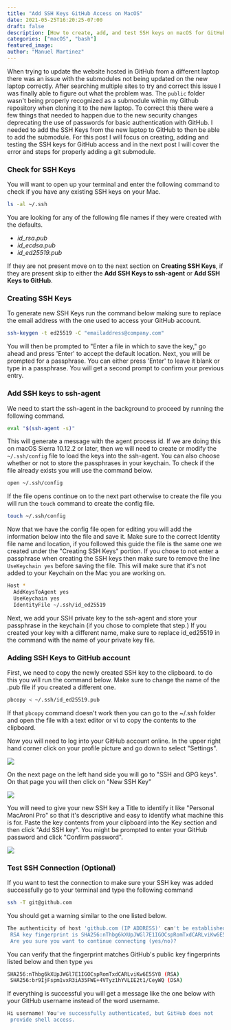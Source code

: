 ```yaml
---
title: "Add SSH Keys GitHub Access on MacOS"
date: 2021-05-25T16:20:25-07:00
draft: false
description: [How to create, add, and test SSH keys on macOS for GitHub access]
categories: ["macOS", "bash"]
featured_image:
author: "Manuel Martinez"
---
```


When trying to update the website hosted in GitHub from a different laptop there was an issue with the submodules not being updated on the new laptop correctly. After searching multiple sites to try and correct this issue I was finally able to figure out what the problem was. The `public` folder wasn't being properly recognized as a submodule within my Github repository when cloning it to the new laptop. To correct this there were a few things that needed to happen due to the new security changes deprecating the use of passwords for basic authentication with GitHub. I needed to add the SSH Keys from the new laptop to GitHub to then be able to add the submodule. For this post I will focus on creating, adding and testing the SSH keys for GitHub access and in the next post I will cover the error and steps for properly adding a git submodule.

### Check for SSH Keys

You will want to open up your terminal and enter the following command to check if you have any existing SSH keys on your Mac.

```bash
ls -al ~/.ssh
```

You are looking for any of the following file names if they were created with the defaults.

- *id_rsa.pub*
- *id_ecdsa.pub*
- *id_ed25519.pub*

If they are not present move on to the next section on **Creating SSH Keys**, if they are present skip to either the **Add SSH Keys to ssh-agent** or **Add SSH Keys to GitHub**.

### Creating SSH Keys

To generate new SSH Keys run the command below making sure to replace the email address with the one used to access your GitHub account.

```bash
ssh-keygen -t ed25519 -C "emailaddress@company.com"
```

You will then be prompted to "Enter a file in which to save the key," go ahead and press 'Enter' to accept the default location. Next, you will be prompted for a passphrase. You can either press 'Enter' to leave it blank or type in a passphrase. You will get a second prompt to confirm your previous entry.

### Add SSH keys to ssh-agent

We need to start the ssh-agent in the background to proceed by running the following command.

```bash
eval "$(ssh-agent -s)"
```

This will generate a message with the agent process id. If we are doing this on macOS Sierra 10.12.2 or later, then we will need to create or modify the `~/.ssh/config` file to load the keys into the ssh-agent. You can also choose whether or not to store the passphrases in your keychain. To check if the file already exists you will use the command below.

```bash
open ~/.ssh/config
```

If the file opens continue on to the next part otherwise to create the file you will run the `touch` command to create the config file.

```bash
touch ~/.ssh/config
```

Now that we have the config file open for editing you will add the information below into the file and save it. Make sure to the correct Identity file name and location, if you followed this guide the file is the same one we created under the "Creating SSH Keys" portion. If you chose to not enter a passphrase when creating the SSH keys then make sure to remove the line `UseKeychain yes` before saving the file. This will make sure that it's not added to your Keychain on the Mac you are working on.

```bash
Host *
  AddKeysToAgent yes
  UseKeychain yes
  IdentityFile ~/.ssh/id_ed25519
```

Next, we add your SSH private key to the ssh-agent and store your passphrase in the keychain (if you chose to complete that step.) If you created your key with a different name, make sure to replace id_ed25519 in the command with the name of your private key file.

### Adding SSH Keys to GitHub account

First, we need to copy the newly created SSH key to the clipboard. to do this you will run the command below. Make sure to change the name of the .pub file if you created a different one.

```bash
pbcopy < ~/.ssh/id_ed25519.pub
```

If that `pbcopy` command doesn't work then you can go to the ~/.ssh folder and open the file with a text editor or vi to copy the contents to the clipboard.

Now you will need to log into your GitHub account online. In the upper right hand corner click on your profile picture and go down to select "Settings". 

<img src = "/images/2021/2021-05/GitHubKeys01.png"></img>

On the next page on the left hand side you will go to "SSH and GPG keys". On that page you will then click on "New SSH Key" 

<img src = "/images/2021/2021-05/GitHubKeys02.png"></img>

You will need to give your new SSH key a Title to identify it like "Personal MacAroni Pro" so that it's descriptive and easy to identify what machine this is for. Paste the key contents from your clipboard into the Key section and then click "Add SSH key". You might be prompted to enter your GitHub password and click "Confirm password".

<img src = "/images/2021/2021-05/GitHubKeys03.png"></img>

### Test SSH Connection (Optional)

If you want to test the connection to make sure your SSH key was added successfully go to your terminal and type the following command

```bash
ssh -T git@github.com
```

You should get a warning similar to the one listed below.

```bash
The authenticity of host 'github.com (IP ADDRESS)' can't be established.
 RSA key fingerprint is SHA256:nThbg6kXUpJWGl7E1IGOCspRomTxdCARLviKw6E5SY8.
 Are you sure you want to continue connecting (yes/no)?
```

You can verify that the fingerprint matches GitHub's public key fingerprints listed below and then type `yes`

```bash
SHA256:nThbg6kXUpJWGl7E1IGOCspRomTxdCARLviKw6E5SY8 (RSA)
 SHA256:br9IjFspm1vxR3iA35FWE+4VTyz1hYVLIE2t1/CeyWQ (DSA)
```

If everything is successful you will get a message like the one below with your GitHub username instead of the word username.

```bash
Hi username! You've successfully authenticated, but GitHub does not 
 provide shell access.
```